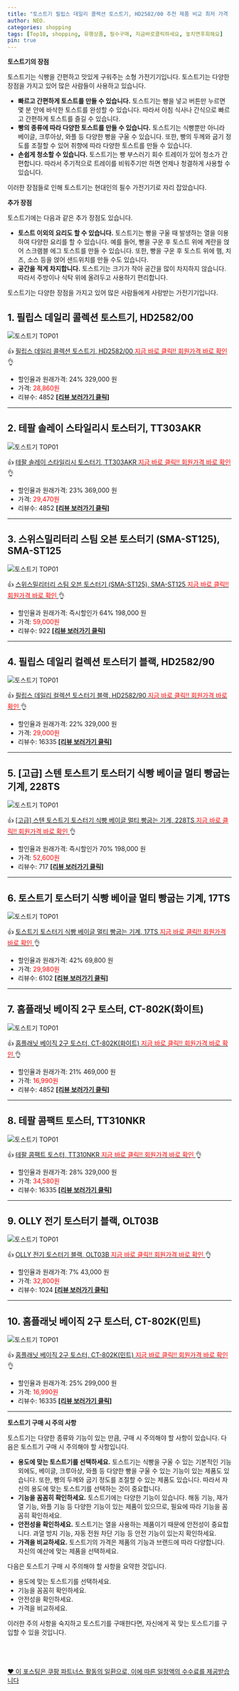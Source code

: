 ```yaml
---
title: "토스트기 필립스 데일리 콜렉션 토스트기, HD2582/00 추천 제품 비교 최저 가격 비교 장점 구매가이드"
author: NEO.
categories: shopping
tags: [Top10, shopping, 유행상품, 필수구매, 지금바로클릭하세요, 놓치면후회해요]
pin: true
---
```

**토스트기의 장점**

토스트기는 식빵을 간편하고 맛있게 구워주는 소형 가전기기입니다. 토스트기는 다양한 장점을 가지고 있어 많은 사람들이 사용하고 있습니다.

* **빠르고 간편하게 토스트를 만들 수 있습니다.** 토스트기는 빵을 넣고 버튼만 누르면 몇 분 안에 바삭한 토스트를 완성할 수 있습니다. 따라서 아침 식사나 간식으로 빠르고 간편하게 토스트를 즐길 수 있습니다.
* **빵의 종류에 따라 다양한 토스트를 만들 수 있습니다.** 토스트기는 식빵뿐만 아니라 베이글, 크루아상, 와플 등 다양한 빵을 구울 수 있습니다. 또한, 빵의 두께와 굽기 정도를 조절할 수 있어 취향에 따라 다양한 토스트를 만들 수 있습니다.
* **손쉽게 청소할 수 있습니다.** 토스트기는 빵 부스러기 회수 트레이가 있어 청소가 간편합니다. 따라서 주기적으로 트레이를 비워주기만 하면 언제나 청결하게 사용할 수 있습니다.

이러한 장점들로 인해 토스트기는 현대인의 필수 가전기기로 자리 잡았습니다.

**추가 장점**

토스트기에는 다음과 같은 추가 장점도 있습니다.

* **토스트 이외의 요리도 할 수 있습니다.** 토스트기는 빵을 구울 때 발생하는 열을 이용하여 다양한 요리를 할 수 있습니다. 예를 들어, 빵을 구운 후 토스트 위에 계란을 얹어 스크램블 에그 토스트를 만들 수 있습니다. 또한, 빵을 구운 후 토스트 위에 햄, 치즈, 소스 등을 얹어 샌드위치를 만들 수도 있습니다.
* **공간을 적게 차지합니다.** 토스트기는 크기가 작아 공간을 많이 차지하지 않습니다. 따라서 주방이나 식탁 위에 올려두고 사용하기 편리합니다.

토스트기는 다양한 장점을 가지고 있어 많은 사람들에게 사랑받는 가전기기입니다.

   

## 1. 필립스 데일리 콜렉션 토스트기, HD2582/00

![토스트기 TOP01](https://thumbnail9.coupangcdn.com/thumbnails/remote/490x490ex/image/retail/images/6626347863685162-0c98d674-f4e0-4e55-b4f5-8ab3102419ab.jpg)


👍 [필립스 데일리 콜렉션 토스트기, HD2582/00 <font color=red> 지금 바로 클릭!! 회원가격 바로 확인 </font> ](https://link.coupang.com/re/AFFSDP?lptag=AF3617701&subid=GithubCoopas&pageKey=286139632&traceid=V0-153&itemId=907371568&vendorItemId=3191354432) 👌 


- 할인율과 원래가격: 24%  329,000   원
- 가격: <span style='color:red'>28,860원</span>
- 리뷰수: 4852  [**[리뷰 보러가기 클릭]**](https://link.coupang.com/re/AFFSDP?lptag=AF3617701&subid=GithubCoopas&pageKey=286139632&traceid=V0-153&itemId=907371568&vendorItemId=3191354432)

---


   

## 2. 테팔 솔레이 스타일리시 토스터기, TT303AKR

![토스트기 TOP01](https://thumbnail7.coupangcdn.com/thumbnails/remote/490x490ex/image/retail/images/15424057830898-bc98a9dc-910b-4719-8861-218fd6a0912d.jpg)


👍 [테팔 솔레이 스타일리시 토스터기, TT303AKR <font color=red> 지금 바로 클릭!! 회원가격 바로 확인 </font> ](https://link.coupang.com/re/AFFSDP?lptag=AF3617701&subid=GithubCoopas&pageKey=293422704&traceid=V0-153&itemId=926413128&vendorItemId=5302207783) 👌 


- 할인율과 원래가격: 23%  369,000   원
- 가격: <span style='color:red'>29,470원</span>
- 리뷰수: 4852  [**[리뷰 보러가기 클릭]**](https://link.coupang.com/re/AFFSDP?lptag=AF3617701&subid=GithubCoopas&pageKey=293422704&traceid=V0-153&itemId=926413128&vendorItemId=5302207783)

---


   

## 3. 스위스밀리터리 스팀 오븐 토스터기 (SMA-ST125), SMA-ST125

![토스트기 TOP01](https://thumbnail10.coupangcdn.com/thumbnails/remote/490x490ex/image/operator/2292739659/a74e0343-6cfe-fe1a-8863-2be70eece9c7.jpg)


👍 [스위스밀리터리 스팀 오븐 토스터기 (SMA-ST125), SMA-ST125 <font color=red> 지금 바로 클릭!! 회원가격 바로 확인 </font> ](https://link.coupang.com/re/AFFSDP?lptag=AF3617701&subid=GithubCoopas&pageKey=1283570933&traceid=V0-153&itemId=2292739659&vendorItemId=73797295530) 👌 


- 할인율과 원래가격: 즉시할인가 64%  198,000   원
- 가격: <span style='color:red'>59,000원</span>
- 리뷰수: 922  [**[리뷰 보러가기 클릭]**](https://link.coupang.com/re/AFFSDP?lptag=AF3617701&subid=GithubCoopas&pageKey=1283570933&traceid=V0-153&itemId=2292739659&vendorItemId=73797295530)

---


   

## 4. 필립스 데일리 컬렉션 토스터기 블랙, HD2582/90

![토스트기 TOP01](https://thumbnail9.coupangcdn.com/thumbnails/remote/490x490ex/image/retail/images/619277761258124-352c9b01-d2d7-4527-93ca-58e28de9475d.jpg)


👍 [필립스 데일리 컬렉션 토스터기 블랙, HD2582/90 <font color=red> 지금 바로 클릭!! 회원가격 바로 확인 </font> ](https://link.coupang.com/re/AFFSDP?lptag=AF3617701&subid=GithubCoopas&pageKey=6586088385&traceid=V0-153&itemId=14841160985&vendorItemId=82080425221) 👌 


- 할인율과 원래가격: 22%  329,000   원
- 가격: <span style='color:red'>29,000원</span>
- 리뷰수: 16335  [**[리뷰 보러가기 클릭]**](https://link.coupang.com/re/AFFSDP?lptag=AF3617701&subid=GithubCoopas&pageKey=6586088385&traceid=V0-153&itemId=14841160985&vendorItemId=82080425221)

---


   

## 5. [고급] 스텐 토스트기 토스터기 식빵 베이글 멀티 빵굽는 기계, 228TS

![토스트기 TOP01](https://thumbnail9.coupangcdn.com/thumbnails/remote/490x490ex/image/vendor_inventory/9785/fb5e5cda42c8a8e14b62a3ae04528d070d8a15b1a4e2360e442c084fca01.jpg)


👍 [[고급] 스텐 토스트기 토스터기 식빵 베이글 멀티 빵굽는 기계, 228TS <font color=red> 지금 바로 클릭!! 회원가격 바로 확인 </font> ](https://link.coupang.com/re/AFFSDP?lptag=AF3617701&subid=GithubCoopas&pageKey=7642381336&traceid=V0-153&itemId=20311357191&vendorItemId=87397091307) 👌 


- 할인율과 원래가격: 즉시할인가 70%  198,000   원
- 가격: <span style='color:red'>52,600원</span>
- 리뷰수: 717  [**[리뷰 보러가기 클릭]**](https://link.coupang.com/re/AFFSDP?lptag=AF3617701&subid=GithubCoopas&pageKey=7642381336&traceid=V0-153&itemId=20311357191&vendorItemId=87397091307)

---


   

## 6. 토스트기 토스터기 식빵 베이글 멀티 빵굽는 기계, 17TS

![토스트기 TOP01](https://thumbnail9.coupangcdn.com/thumbnails/remote/490x490ex/image/vendor_inventory/ad7f/5a65077daecb46a74b1bfd2d4a908886a2dac3e07d85927e8c8aad326a05.png)


👍 [토스트기 토스터기 식빵 베이글 멀티 빵굽는 기계, 17TS <font color=red> 지금 바로 클릭!! 회원가격 바로 확인 </font> ](https://link.coupang.com/re/AFFSDP?lptag=AF3617701&subid=GithubCoopas&pageKey=7642343638&traceid=V0-153&itemId=20311128168&vendorItemId=87396870365) 👌 


- 할인율과 원래가격: 42%  69,800   원
- 가격: <span style='color:red'>29,980원</span>
- 리뷰수: 6102  [**[리뷰 보러가기 클릭]**](https://link.coupang.com/re/AFFSDP?lptag=AF3617701&subid=GithubCoopas&pageKey=7642343638&traceid=V0-153&itemId=20311128168&vendorItemId=87396870365)

---


   

## 7. 홈플래닛 베이직 2구 토스터, CT-802K(화이트)

![토스트기 TOP01](https://thumbnail10.coupangcdn.com/thumbnails/remote/490x490ex/image/retail/images/198195249135391-07f05c26-6b83-43d3-841a-29b355906254.png)


👍 [홈플래닛 베이직 2구 토스터, CT-802K(화이트) <font color=red> 지금 바로 클릭!! 회원가격 바로 확인 </font> ](https://link.coupang.com/re/AFFSDP?lptag=AF3617701&subid=GithubCoopas&pageKey=4883100337&traceid=V0-153&itemId=6359448286&vendorItemId=73654717945) 👌 


- 할인율과 원래가격: 21%  469,000   원
- 가격: <span style='color:red'>16,990원</span>
- 리뷰수: 4852  [**[리뷰 보러가기 클릭]**](https://link.coupang.com/re/AFFSDP?lptag=AF3617701&subid=GithubCoopas&pageKey=4883100337&traceid=V0-153&itemId=6359448286&vendorItemId=73654717945)

---


   

## 8. 테팔 콤팩트 토스터, TT310NKR

![토스트기 TOP01](https://thumbnail10.coupangcdn.com/thumbnails/remote/490x490ex/image/retail/images/519554702415647-2ec90d1c-eb06-4923-a88a-bfe2c7c7a490.jpg)


👍 [테팔 콤팩트 토스터, TT310NKR <font color=red> 지금 바로 클릭!! 회원가격 바로 확인 </font> ](https://link.coupang.com/re/AFFSDP?lptag=AF3617701&subid=GithubCoopas&pageKey=302213547&traceid=V0-153&itemId=950662661&vendorItemId=5344251614) 👌 


- 할인율과 원래가격: 28%  329,000   원
- 가격: <span style='color:red'>34,580원</span>
- 리뷰수: 16335  [**[리뷰 보러가기 클릭]**](https://link.coupang.com/re/AFFSDP?lptag=AF3617701&subid=GithubCoopas&pageKey=302213547&traceid=V0-153&itemId=950662661&vendorItemId=5344251614)

---


   

## 9. OLLY 전기 토스터기 블랙, OLT03B

![토스트기 TOP01](https://thumbnail7.coupangcdn.com/thumbnails/remote/490x490ex/image/retail/images/2021/02/05/13/3/3c4573c9-f044-417d-b819-ff9f4594353a.jpg)


👍 [OLLY 전기 토스터기 블랙, OLT03B <font color=red> 지금 바로 클릭!! 회원가격 바로 확인 </font> ](https://link.coupang.com/re/AFFSDP?lptag=AF3617701&subid=GithubCoopas&pageKey=4946603654&traceid=V0-153&itemId=6526601010&vendorItemId=73820736861) 👌 


- 할인율과 원래가격: 7%  43,000   원
- 가격: <span style='color:red'>32,800원</span>
- 리뷰수: 1024  [**[리뷰 보러가기 클릭]**](https://link.coupang.com/re/AFFSDP?lptag=AF3617701&subid=GithubCoopas&pageKey=4946603654&traceid=V0-153&itemId=6526601010&vendorItemId=73820736861)

---


   

## 10. 홈플래닛 베이직 2구 토스터, CT-802K(민트)

![토스트기 TOP01](https://thumbnail7.coupangcdn.com/thumbnails/remote/490x490ex/image/retail/images/5399348929389934-dbbaf8b0-1317-41e4-b277-84e30c467edf.jpg)


👍 [홈플래닛 베이직 2구 토스터, CT-802K(민트) <font color=red> 지금 바로 클릭!! 회원가격 바로 확인 </font> ](https://link.coupang.com/re/AFFSDP?lptag=AF3617701&subid=GithubCoopas&pageKey=4883100337&traceid=V0-153&itemId=18998447410&vendorItemId=86123509725) 👌 


- 할인율과 원래가격: 25%  299,000   원
- 가격: <span style='color:red'>16,990원</span>
- 리뷰수: 16335  [**[리뷰 보러가기 클릭]**](https://link.coupang.com/re/AFFSDP?lptag=AF3617701&subid=GithubCoopas&pageKey=4883100337&traceid=V0-153&itemId=18998447410&vendorItemId=86123509725)

---
**토스트기 구매 시 주의 사항**

토스트기는 다양한 종류와 기능이 있는 만큼, 구매 시 주의해야 할 사항이 있습니다. 다음은 토스트기 구매 시 주의해야 할 사항입니다.

* **용도에 맞는 토스트기를 선택하세요.** 토스트기는 식빵을 구울 수 있는 기본적인 기능 외에도, 베이글, 크루아상, 와플 등 다양한 빵을 구울 수 있는 기능이 있는 제품도 있습니다. 또한, 빵의 두께와 굽기 정도를 조절할 수 있는 제품도 있습니다. 따라서 자신의 용도에 맞는 토스트기를 선택하는 것이 중요합니다.
* **기능을 꼼꼼히 확인하세요.** 토스트기에는 다양한 기능이 있습니다. 해동 기능, 재가열 기능, 와플 기능 등 다양한 기능이 있는 제품이 있으므로, 필요에 따라 기능을 꼼꼼히 확인하세요.
* **안전성을 확인하세요.** 토스트기는 열을 사용하는 제품이기 때문에 안전성이 중요합니다. 과열 방지 기능, 자동 전원 차단 기능 등 안전 기능이 있는지 확인하세요.
* **가격을 비교하세요.** 토스트기의 가격은 제품의 기능과 브랜드에 따라 다양합니다. 자신의 예산에 맞는 제품을 선택하세요.

다음은 토스트기 구매 시 주의해야 할 사항을 요약한 것입니다.

* 용도에 맞는 토스트기를 선택하세요.
* 기능을 꼼꼼히 확인하세요.
* 안전성을 확인하세요.
* 가격을 비교하세요.

이러한 주의 사항을 숙지하고 토스트기를 구매한다면, 자신에게 꼭 맞는 토스트기를 구입할 수 있을 것입니다.<br><br><br><br><br> [ ❤  이 포스팅은 쿠팡 파트너스 활동의 일환으로, 이에 따른 일정액의 수수료를 제공받습니다](https://link.coupang.com/a/bcEFyh)